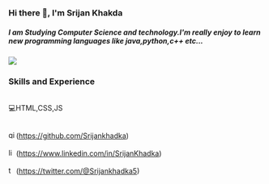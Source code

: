 ### Hi there 👋, I'm Srijan Khakda<br>
<h5>I am Studying Computer Science and technology.I'm really enjoy to learn new programming languages like java,python,c++ etc...</h5>
<img src="https://pbs.twimg.com/profile_banners/1011082568832126976/1669012305/1500x500">


<H3>Skills and Experience</H3><br>💻HTML,CSS,JS
<br>
<br>


<img src='https://cdn.jsdelivr.net/npm/simple-icons@3.0.1/icons/github.svg' alt='github' height='15'>(https://github.com/Srijankhadka) <br>
<br>
<img src='https://cdn.jsdelivr.net/npm/simple-icons@3.0.1/icons/linkedin.svg' alt='linkedin' height='15'>(https://www.linkedin.com/in/SrijanKhadka)  <br>
<br>
<img src='https://cdn.jsdelivr.net/npm/simple-icons@3.0.1/icons/twitter.svg' alt='twitter' height='15'>(https://twitter.com/@Srijankhadka5)  

